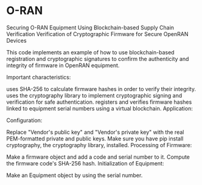 # O-RAN
Securing O-RAN Equipment Using Blockchain-based Supply Chain Verification
Verification of Cryptographic Firmware for Secure OpenRAN Devices

This code implements an example of how to use blockchain-based registration and cryptographic signatures to confirm the authenticity and integrity of firmware in OpenRAN equipment.

Important characteristics:

uses SHA-256 to calculate firmware hashes in order to verify their integrity.
uses the cryptography library to implement cryptographic signing and verification for safe authentication.
registers and verifies firmware hashes linked to equipment serial numbers using a virtual blockchain.
Application:

Configuration:

Replace "Vendor's public key" and "Vendor's private key" with the real PEM-formatted private and public keys.
Make sure you have pip install cryptography, the cryptography library, installed.
Processing of Firmware:

Make a firmware object and add a code and serial number to it.
Compute the firmware code's SHA-256 hash.
Initialization of Equipment:

Make an Equipment object by using the serial number.
